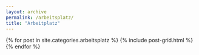 ```yaml
---
layout: archive
permalink: /arbeitsplatz/
title: "Arbeitplatz"
---
```


<div class="tiles">
{% for post in site.categories.arbeitsplatz %}
  {% include post-grid.html %}
{% endfor %}
</div><!-- /.tiles -->